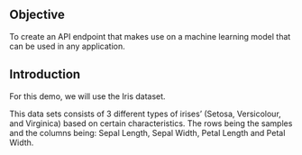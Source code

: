 ## Objective
To create an API endpoint that makes use on a machine learning model that can be used in any application.

## Introduction
For this demo, we will use the Iris dataset.

This data sets consists of 3 different types of irises’ (Setosa, Versicolour, and Virginica) based on certain characteristics. The rows being the samples and the columns being: Sepal Length, Sepal Width, Petal Length and Petal Width.
